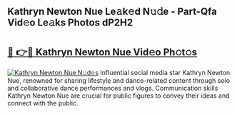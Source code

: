 ## Kathryn Newton Nue Le𝚊k𝚎d N𝚞𝚍e - Part-Qfa Vid𝚎o Le𝚊ks Photos dP2H2

# <h2><a href="http://fb5gbbu.evod.top/?m=Kathryn+Newton+Nue">🔗 👉🔴 Kathryn Newton Nue Vid𝚎o Ph𝚘t𝚘s</a></h2>

[![Kathryn Newton Nue N𝚞d𝚎s](https://i.imgur.com/8V9OHl7.gif)](http://fb5gbbu.evod.top/?m=Kathryn+Newton+Nue)
Influential social media star Kathryn Newton Nue, renowned for sharing lifestyle and dance-related content through solo and collaborative dance performances and vlogs. Communication skills Kathryn Newton Nue are crucial for public figures to convey their ideas and connect with the public. 
